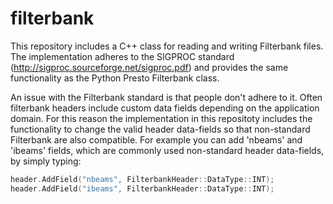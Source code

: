 # filterbank

This repository includes a C++ class for reading and writing Filterbank files. The implementation adheres to the SIGPROC standard (http://sigproc.sourceforge.net/sigproc.pdf) and provides the same functionality as the Python Presto Filterbank class.

An issue with the Filterbank standard is that people don't adhere to it. Often filterbank headers include custom data fields depending on the application domain. For this reason the implementation in this repositoty includes the functionality to change the valid header data-fields so that non-standard Filterbank are also compatible. For example you can add 'nbeams' and  'ibeams' fields, which are commonly used non-standard header data-fields, by simply typing:
```c++
header.AddField("nbeams", FilterbankHeader::DataType::INT);
header.AddField("ibeams", FilterbankHeader::DataType::INT);
```

